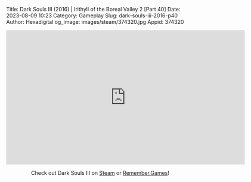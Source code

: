 Title: Dark Souls III (2016) | Irithyll of the Boreal Valley 2 [Part 40]
Date: 2023-08-09 10:23
Category: Gameplay
Slug: dark-souls-iii-2016-p40
Author: Hexadigital
og_image: images/steam/374320.jpg
Appid: 374320

<center><iframe src="https://www.youtube.com/embed/u5194hxSmdU?feature=oembed" allow="accelerometer; autoplay; encrypted-media; gyroscope; picture-in-picture" width="640" height="360" frameborder="0"></iframe>

Check out Dark Souls III on [Steam](https://store.steampowered.com/app/374320/?curator_clanid=34633900) or [Remember.Games](https://remember.games/game/340/dark-souls-iii/)!</center>